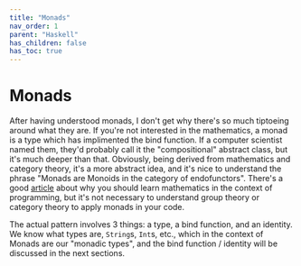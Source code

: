 ```yaml
---
title: "Monads"
nav_order: 1
parent: "Haskell"
has_children: false
has_toc: true
---
```


# Monads

After having understood monads, I don't get why there's so much tiptoeing around what they are.
If you're not interested in the mathematics, a monad is a type which has implimented the bind function.
If a computer scientist named them, they'd probably call it the "compositional" abstract class, but it's much deeper than that.
Obviously, being derived from mathematics and category theory, it's a more abstract idea, and it's nice to understand the phrase "Monads are Monoids in the category of endofunctors".
There's a good [article](https://garlandus.co/OfGroupsAndMonads.html) about why you should learn mathematics in the context of programming, but it's not necessary to understand group theory or category theory to apply monads in your code.

The actual pattern involves 3 things: a type, a bind function, and an identity. 
We know what types are, `String`s, `Int`s, etc., which in the context of Monads are our "monadic types", and the bind function / identity will be discussed in the next sections.